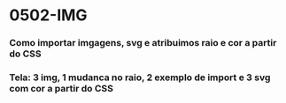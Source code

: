 # 0502-IMG

### Como importar imgagens, svg e atribuimos raio e cor a partir do CSS

### Tela: 3 img, 1 mudanca no raio, 2 exemplo de import e 3 svg com cor a partir do CSS
